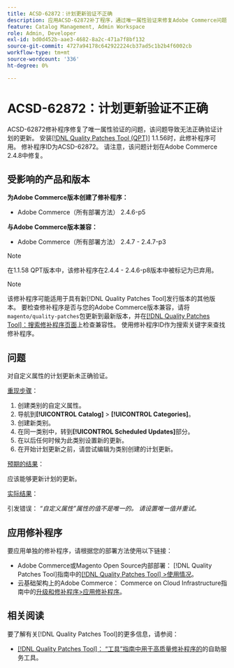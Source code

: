 ```yaml
---
title: ACSD-62872：计划更新验证不正确
description: 应用ACSD-62872补丁程序，通过唯一属性验证来修复Adobe Commerce问题，该问题导致未正确验证计划的更新。
feature: Catalog Management, Admin Workspace
role: Admin, Developer
exl-id: bd0d452b-aae3-4682-8a2c-471a7f8bf132
source-git-commit: 4727a94178c642922224cb37ad5c1b2b4f6002cb
workflow-type: tm+mt
source-wordcount: '336'
ht-degree: 0%

---
```


# ACSD-62872：计划更新验证不正确

ACSD-62872修补程序修复了唯一属性验证的问题，该问题导致无法正确验证计划的更新。 安装[[!DNL Quality Patches Tool (QPT)]](/help/tools/quality-patches-tool/quality-patches-tool-to-self-serve-quality-patches.md) 1.1.56时，此修补程序可用。 修补程序ID为ACSD-62872。 请注意，该问题计划在Adobe Commerce 2.4.8中修复。

## 受影响的产品和版本

**为Adobe Commerce版本创建了修补程序：**

* Adobe Commerce（所有部署方法） 2.4.6-p5

**与Adobe Commerce版本兼容：**

* Adobe Commerce（所有部署方法） 2.4.7 - 2.4.7-p3

>[!NOTE]
>
>在1.1.58 QPT版本中，该修补程序在2.4.4 - 2.4.6-p8版本中被标记为已弃用。

>[!NOTE]
>
>该修补程序可能适用于具有新[!DNL Quality Patches Tool]发行版本的其他版本。 要检查修补程序是否与您的Adobe Commerce版本兼容，请将`magento/quality-patches`包更新到最新版本，并在[[!DNL Quality Patches Tool]：搜索修补程序页面](https://experienceleague.adobe.com/tools/commerce-quality-patches/index.html?lang=zh-Hans)上检查兼容性。 使用修补程序ID作为搜索关键字来查找修补程序。

## 问题

对自定义属性的计划更新未正确验证。

<u>重现步骤</u>：

1. 创建类别的自定义属性。
1. 导航到&#x200B;**[!UICONTROL Catalog]** > **[!UICONTROL Categories]**。
1. 创建新类别。
1. 在同一类别中，转到&#x200B;**[!UICONTROL Scheduled Updates]**&#x200B;部分。
1. 在以后任何时候为此类别设置新的更新。
1. 在开始计划更新之前，请尝试编辑为类别创建的计划更新。

<u>预期的结果</u>：

应该能够更新计划的更新。

<u>实际结果</u>：

引发错误： *“自定义属性”属性的值不是唯一的。 请设置唯一值并重试。*

## 应用修补程序

要应用单独的修补程序，请根据您的部署方法使用以下链接：

* Adobe Commerce或Magento Open Source内部部署： [!DNL Quality Patches Tool]指南中的[[!DNL Quality Patches Tool] >使用情况](/help/tools/quality-patches-tool/usage.md)。
* 云基础架构上的Adobe Commerce： Commerce on Cloud Infrastructure指南中的[升级和修补程序>应用修补程序](https://experienceleague.adobe.com/zh-hans/docs/commerce-cloud-service/user-guide/develop/upgrade/apply-patches)。

## 相关阅读

要了解有关[!DNL Quality Patches Tool]的更多信息，请参阅：

* [[!DNL Quality Patches Tool]： “工具”指南中用于高质量修补程序的](/help/tools/quality-patches-tool/quality-patches-tool-to-self-serve-quality-patches.md)的自助服务工具。
